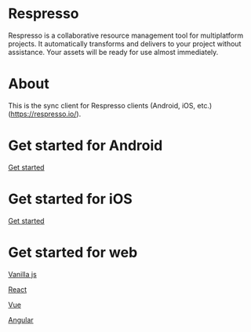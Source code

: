 # Respresso
Respresso is a collaborative resource management tool for multiplatform projects. It automatically transforms and delivers to your project without assistance. Your assets will be ready for use almost immediately.

# About
This is the sync client for Respresso clients (Android, iOS, etc.) (https://respresso.io/). 

# Get started for Android
[Get started](https://github.com/pontehu/respresso-client-android)

# Get started for iOS
[Get started](https://github.com/pontehu/respresso-client-ios)

# Get started for web
[Vanilla js](https://github.com/pontehu/respresso-vanilla)

[React](https://github.com/pontehu/respresso-react)

[Vue](https://github.com/pontehu/respresso-vue)

[Angular](https://github.com/pontehu/respresso-angular)
